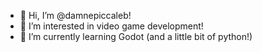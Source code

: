 - 👋 Hi, I’m @damnepiccaleb!
- 👀 I’m interested in video game development!
- 🌱 I’m currently learning Godot (and a little bit of python!)

<!---
damnepiccaleb/damnepiccaleb is a ✨ special ✨ repository because its `README.md` (this file) appears on your GitHub profile.
You can click the Preview link to take a look at your changes.
--->
